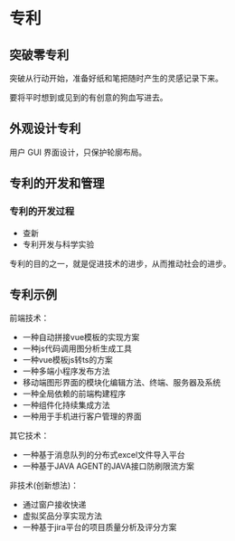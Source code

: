 # 专利

## 突破零专利

突破从行动开始，准备好纸和笔把随时产生的灵感记录下来。

要将平时想到或见到的有创意的狗血写进去。

## 外观设计专利

用户 GUI 界面设计，只保护轮廓布局。

## 专利的开发和管理

### 专利的开发过程

- 查新
- 专利开发与科学实验
  
专利的目的之一，就是促进技术的进步，从而推动社会的进步。

## 专利示例

前端技术：

- 一种自动拼接vue模板的实现方案
- 一种js代码调用图分析生成工具
- 一种vue模板js转ts的方案
- 一种多端小程序发布方法
- 移动端图形界面的模块化编辑方法、终端、服务器及系统
- 一种全局依赖的前端构建程序
- 一种组件化持续集成方法
- 一种用于手机进行客户管理的界面

其它技术：

- 一种基于消息队列的分布式excel文件导入平台
- 一种基于JAVA AGENT的JAVA接口防刷限流方案

非技术(创新想法)：

- 通过窗户接收快递
- 虚拟奖品分享实现方法
- 一种基于jira平台的项目质量分析及评分方案
